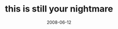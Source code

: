 ---
layout: base.njk
title : 'this is still your nightmare' 
view_title : 'this is still your nightmare' 
year : '2008' 
date : '2008-06-12' 
img_file : '/drawing/thisisstillyournightmare.jpg' 
html_file : 'thisisstillyournightmare' 
next_html : 'treeliving.html' 
year_order : '248' 
permalink : "title/{{html_file}}.html"
---